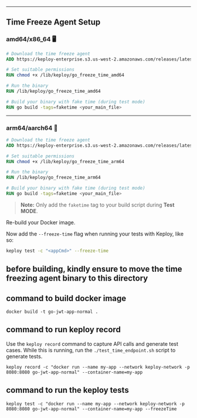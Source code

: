 
---

## Time Freeze Agent Setup

### amd64/x86_64 🖥️

```dockerfile
# Download the time freeze agent
ADD https://keploy-enterprise.s3.us-west-2.amazonaws.com/releases/latest/assets/go_freeze_time_amd64 /lib/keploy/go_freeze_time_amd64

# Set suitable permissions
RUN chmod +x /lib/keploy/go_freeze_time_amd64

# Run the binary
RUN /lib/keploy/go_freeze_time_amd64

# Build your binary with fake time (during test mode)
RUN go build -tags=faketime <your_main_file>
```

---

### arm64/aarch64 📱

```dockerfile
# Download the time freeze agent
ADD https://keploy-enterprise.s3.us-west-2.amazonaws.com/releases/latest/assets/go_freeze_time_arm64 /lib/keploy/go_freeze_time_arm64

# Set suitable permissions
RUN chmod +x /lib/keploy/go_freeze_time_arm64

# Run the binary
RUN /lib/keploy/go_freeze_time_arm64

# Build your binary with fake time (during test mode)
RUN go build -tags=faketime <your_main_file>
```

> **Note:** Only add the `faketime` tag to your build script during **Test MODE**.

Re-build your Docker image.

Now add the `--freeze-time` flag when running your tests with Keploy, like so:

```bash
keploy test -c "<appCmd>" --freeze-time
```


## before building, kindly ensure to move the time freezing agent binary to this directory


## command to build docker image 

```
docker build -t go-jwt-app-normal .
```

## command to run keploy record

Use the `keploy record` command to capture API calls and generate test cases. While this is running, run the `./test_time_endpoint.sh` script to generate tests.

```
keploy record -c "docker run --name my-app --network keploy-network -p 8080:8080 go-jwt-app-normal" --container-name=my-app
```

## command to run the keploy tests

```
keploy test -c "docker run --name my-app --network keploy-network -p 8080:8080 go-jwt-app-normal" --container-name=my-app --freezeTime
```
